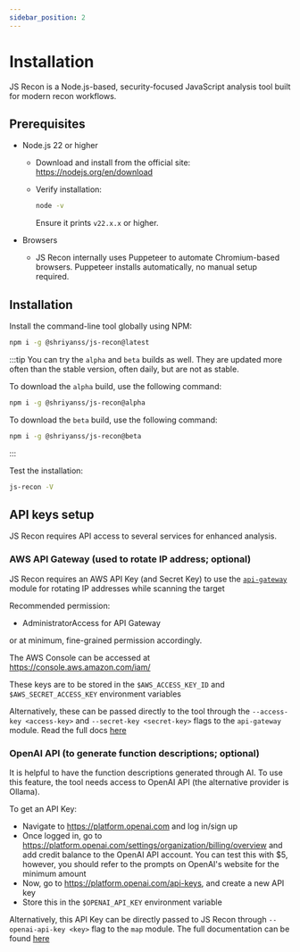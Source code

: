 ```yaml
---
sidebar_position: 2
---
```


# Installation

JS Recon is a Node.js-based, security-focused JavaScript analysis tool built for modern recon workflows.

## Prerequisites

- Node.js 22 or higher
    - Download and install from the official site: https://nodejs.org/en/download
    - Verify installation:

        ```bash
        node -v
        ```

        Ensure it prints `v22.x.x` or higher.

- Browsers
    - JS Recon internally uses Puppeteer to automate Chromium-based browsers.
      Puppeteer installs automatically, no manual setup required.

## Installation

Install the command-line tool globally using NPM:

```bash
npm i -g @shriyanss/js-recon@latest
```

:::tip
You can try the `alpha` and `beta` builds as well. They are updated more often than the stable version, often daily, but are not as stable.

To download the `alpha` build, use the following command:

```bash
npm i -g @shriyanss/js-recon@alpha
```

To download the `beta` build, use the following command:

```bash
npm i -g @shriyanss/js-recon@beta
```

:::

Test the installation:

```bash
js-recon -V
```

## API keys setup

JS Recon requires API access to several services for enhanced analysis.

### AWS API Gateway (used to rotate IP address; optional)

JS Recon requires an AWS API Key (and Secret Key) to use the [`api-gateway`](./modules/api-gateway.md) module for rotating IP addresses while scanning the target

Recommended permission:

- AdministratorAccess for API Gateway

or
at minimum, fine-grained permission accordingly.

The AWS Console can be accessed at https://console.aws.amazon.com/iam/

These keys are
to be stored in the `$AWS_ACCESS_KEY_ID` and `$AWS_SECRET_ACCESS_KEY` environment variables

Alternatively, these can be passed directly to the tool through the `--access-key <access-key>` and `--secret-key <secret-key>` flags to the `api-gateway` module. Read the full docs [here](./modules/api-gateway.md)

### OpenAI API (to generate function descriptions; optional)

It is helpful to have the function descriptions generated through AI. To use this feature, the tool needs access to OpenAI API (the alternative provider is Ollama).

To get an API Key:

- Navigate to https://platform.openai.com and log in/sign up
- Once logged in, go to https://platform.openai.com/settings/organization/billing/overview and add credit balance to the OpenAI API account. You can test this with $5, however, you should refer to the prompts on OpenAI's website for the minimum amount
- Now, go to https://platform.openai.com/api-keys, and create a new API key
- Store this in the `$OPENAI_API_KEY` environment variable

Alternatively, this API Key can be directly passed to JS Recon through `--openai-api-key <key>` flag to the `map` module. The full documentation can be found [here](./modules/map.md)
